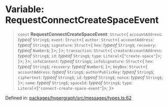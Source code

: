 # Variable: RequestConnectCreateSpaceEvent

> `const` **RequestConnectCreateSpaceEvent**: `Struct`\<\{ `accountAddress`: *typeof* `String$`; `event`: `Struct`\<\{ `author`: `Struct`\<\{ `accountAddress`: *typeof* `String$`; `signature`: `Struct`\<\{ `hex`: *typeof* `String$`; `recovery`: *typeof* `Number$`; \}\>; \}\>; `transaction`: `Struct`\<\{ `creatorAccountAddress`: *typeof* `String$`; `id`: *typeof* `String$`; `type`: `Literal`\<\[`"create-space"`\]\>; \}\>; \}\>; `infoContent`: *typeof* `String$`; `infoSignature`: `Struct`\<\{ `hex`: *typeof* `String$`; `recovery`: *typeof* `Number$`; \}\>; `keyBox`: `Struct`\<\{ `accountAddress`: *typeof* `String$`; `authorPublicKey`: *typeof* `String$`; `ciphertext`: *typeof* `String$`; `id`: *typeof* `String$`; `nonce`: *typeof* `String$`; \}\>; `name`: *typeof* `String$`; `spaceId`: *typeof* `String$`; `type`: `Literal`\<\[`"connect-create-space-event"`\]\>; \}\>

Defined in: [packages/hypergraph/src/messages/types.ts:62](https://github.com/hashirpm/hypergraph/blob/ab4ea1cdb9430798142e0d735aac9d31c2cf0ae0/packages/hypergraph/src/messages/types.ts#L62)
